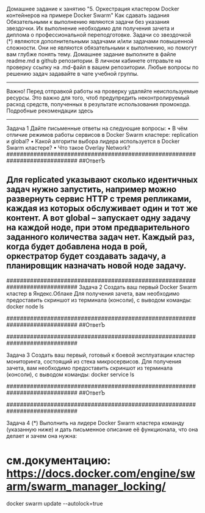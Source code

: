Домашнее задание к занятию "5. Оркестрация кластером Docker контейнеров на примере Docker Swarm"
Как сдавать задания
Обязательными к выполнению являются задачи без указания звездочки. Их выполнение необходимо для получения зачета и диплома о профессиональной переподготовке.
Задачи со звездочкой (*) являются дополнительными задачами и/или задачами повышенной сложности. Они не являются обязательными к выполнению, но помогут вам глубже понять тему.
Домашнее задание выполните в файле readme.md в github репозитории. В личном кабинете отправьте на проверку ссылку на .md-файл в вашем репозитории.
Любые вопросы по решению задач задавайте в чате учебной группы.
________________________________________
Важно!
Перед отправкой работы на проверку удаляйте неиспользуемые ресурсы. Это важно для того, чтоб предупредить неконтролируемый расход средств, полученных в результате использования промокода.
Подробные рекомендации здесь
________________________________________
Задача 1
Дайте письменные ответы на следующие вопросы:
•	В чём отличие режимов работы сервисов в Docker Swarm кластере: replication и global?
•	Какой алгоритм выбора лидера используется в Docker Swarm кластере?
•	Что такое Overlay Network?
#############################################################################
##ОтветЪ
## Для replicated указывают сколько идентичных задач нужно запустить, например можно развернуть  сервис HTTP с тремя репликами, каждая из которых обслуживает один и тот же контент. А вот global – запускает одну задачу на каждой ноде, при этом предварительного заданного количества задач нет. Каждый раз, когда будет добавлена нода в рой, оркестратор будет создавать задачу, а планировщик назначать новой ноде задачу.
#############################################################################
Задача 2
Создать ваш первый Docker Swarm кластер в Яндекс.Облаке
Для получения зачета, вам необходимо предоставить скриншот из терминала (консоли), с выводом команды:
docker node ls

#############################################################################
##ОтветЪ


#############################################################################

Задача 3
Создать ваш первый, готовый к боевой эксплуатации кластер мониторинга, состоящий из стека микросервисов.
Для получения зачета, вам необходимо предоставить скриншот из терминала (консоли), с выводом команды:
docker service ls

#############################################################################
##ОтветЪ


#############################################################################

Задача 4 (*)
Выполнить на лидере Docker Swarm кластера команду (указанную ниже) и дать письменное описание её функционала, что она делает и зачем она нужна:
# см.документацию: https://docs.docker.com/engine/swarm/swarm_manager_locking/
docker swarm update --autolock=true

